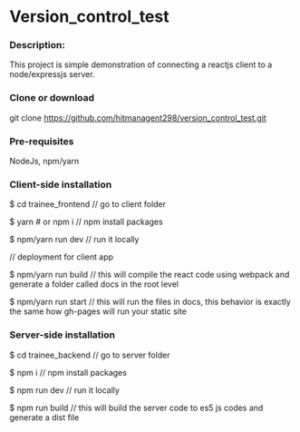 # Version_control_test



### Description: 
This project is simple demonstration of connecting a reactjs client to a node/expressjs server.

### Clone or download
git clone https://github.com/hitmanagent298/version_control_test.git

### Pre-requisites
NodeJs, npm/yarn

### Client-side installation
$ cd trainee_frontend                  // go to client folder

$ yarn # or npm i                      // npm install packages

$ npm/yarn run dev                      // run it locally

// deployment for client app

$ npm/yarn run build                    // this will compile the react code using webpack and generate a folder called docs in the root level

$ npm/yarn run start                    // this will run the files in docs, this behavior is exactly the same how gh-pages will run your static site


### Server-side installation
$ cd trainee_backend                    // go to server folder

$ npm i                                 // npm install packages

$ npm run dev                           // run it locally

$ npm run build                         // this will build the server code to es5 js codes and generate a dist file



